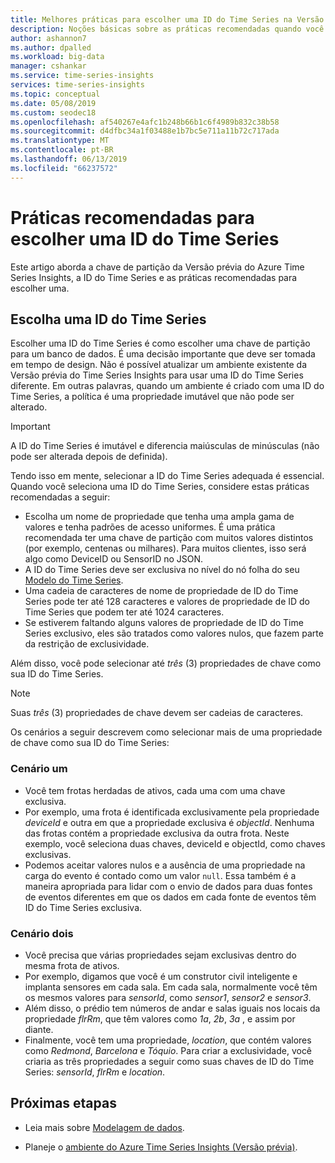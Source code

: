 ```yaml
---
title: Melhores práticas para escolher uma ID do Time Series na Versão Prévia do Azure Time Series Insights | Microsoft Docs
description: Noções básicas sobre as práticas recomendadas quando você escolhe uma ID do Time Series na Versão prévia do Azure Time Series Insights.
author: ashannon7
ms.author: dpalled
ms.workload: big-data
manager: cshankar
ms.service: time-series-insights
services: time-series-insights
ms.topic: conceptual
ms.date: 05/08/2019
ms.custom: seodec18
ms.openlocfilehash: af540267e4afc1b248b66b1c6f4989b832c38b58
ms.sourcegitcommit: d4dfbc34a1f03488e1b7bc5e711a11b72c717ada
ms.translationtype: MT
ms.contentlocale: pt-BR
ms.lasthandoff: 06/13/2019
ms.locfileid: "66237572"
---
```

# <a name="best-practices-for-choosing-a-time-series-id"></a>Práticas recomendadas para escolher uma ID do Time Series

Este artigo aborda a chave de partição da Versão prévia do Azure Time Series Insights, a ID do Time Series e as práticas recomendadas para escolher uma.

## <a name="choose-a-time-series-id"></a>Escolha uma ID do Time Series

Escolher uma ID do Time Series é como escolher uma chave de partição para um banco de dados. É uma decisão importante que deve ser tomada em tempo de design. Não é possível atualizar um ambiente existente da Versão prévia do Time Series Insights para usar uma ID do Time Series diferente. Em outras palavras, quando um ambiente é criado com uma ID do Time Series, a política é uma propriedade imutável que não pode ser alterado.

> [!IMPORTANT]
> A ID do Time Series é imutável e diferencia maiúsculas de minúsculas (não pode ser alterada depois de definida).

Tendo isso em mente, selecionar a ID do Time Series adequada é essencial. Quando você seleciona uma ID do Time Series, considere estas práticas recomendadas a seguir:

* Escolha um nome de propriedade que tenha uma ampla gama de valores e tenha padrões de acesso uniformes. É uma prática recomendada ter uma chave de partição com muitos valores distintos (por exemplo, centenas ou milhares). Para muitos clientes, isso será algo como DeviceID ou SensorID no JSON.
* A ID do Time Series deve ser exclusiva no nível do nó folha do seu [Modelo do Time Series](./time-series-insights-update-tsm.md).
* Uma cadeia de caracteres de nome de propriedade de ID do Time Series pode ter até 128 caracteres e valores de propriedade de ID do Time Series que podem ter até 1024 caracteres.
* Se estiverem faltando alguns valores de propriedade de ID do Time Series exclusivo, eles são tratados como valores nulos, que fazem parte da restrição de exclusividade.

Além disso, você pode selecionar até *três* (3) propriedades de chave como sua ID do Time Series.

  > [!NOTE]
  > Suas *três* (3) propriedades de chave devem ser cadeias de caracteres.

Os cenários a seguir descrevem como selecionar mais de uma propriedade de chave como sua ID do Time Series:  

### <a name="scenario-one"></a>Cenário um

* Você tem frotas herdadas de ativos, cada uma com uma chave exclusiva.
* Por exemplo, uma frota é identificada exclusivamente pela propriedade *deviceId* e outra em que a propriedade exclusiva é *objectId*. Nenhuma das frotas contém a propriedade exclusiva da outra frota. Neste exemplo, você seleciona duas chaves, deviceId e objectId, como chaves exclusivas.
* Podemos aceitar valores nulos e a ausência de uma propriedade na carga do evento é contado como um valor `null`. Essa também é a maneira apropriada para lidar com o envio de dados para duas fontes de eventos diferentes em que os dados em cada fonte de eventos têm ID do Time Series exclusiva.

### <a name="scenario-two"></a>Cenário dois

* Você precisa que várias propriedades sejam exclusivas dentro do mesma frota de ativos. 
* Por exemplo, digamos que você é um construtor civil inteligente e implanta sensores em cada sala. Em cada sala, normalmente você têm os mesmos valores para *sensorId*, como *sensor1*, *sensor2* e *sensor3*.
* Além disso, o prédio tem números de andar e salas iguais nos locais da propriedade *flrRm*, que têm valores como *1a*, *2b*, *3a* , e assim por diante.
* Finalmente, você tem uma propriedade, *location*, que contém valores como *Redmond*, *Barcelona* e *Tóquio*. Para criar a exclusividade, você criaria as três propriedades a seguir como suas chaves de ID do Time Series: *sensorId*, *flrRm* e *location*.

## <a name="next-steps"></a>Próximas etapas

* Leia mais sobre [Modelagem de dados](./time-series-insights-update-tsm.md).

* Planeje o [ambiente do Azure Time Series Insights (Versão prévia)](./time-series-insights-update-plan.md).
